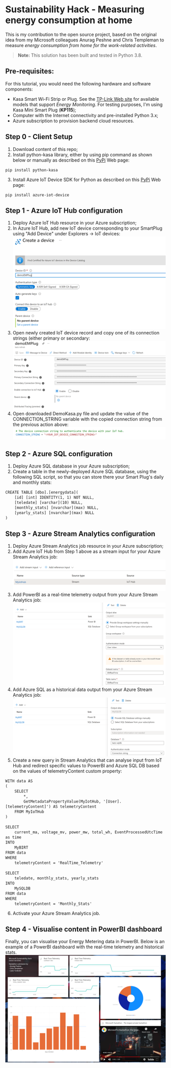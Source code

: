 # Sustainability Hack - Measuring energy consumption at home
This is my contribution to the open source project, based on the original idea from my Microsoft colleagues Anurag Peshne and Chris Templeman to measure *energy consumption from home for the work-related activities*.
> **Note:** This solution has been built and tested in Python 3.8.

## Pre-requisites: 
For this tutorial, you would need the following hardware and software components:
- Kasa Smart Wi-Fi Strip or Plug. See the [TP-Link Web site](https://www.tp-link.com/uk/home-networking/smart-plug/hs100) for available models that support *Energy Monitoring*. For testing purposes, I'm using Kasa Mini Smart Plug (**KP115**);
- Computer with the Internet connectivity and pre-installed Python 3.x;
- Azure subscription to provision backend cloud resources.

## Step 0 - Client Setup
1. Download content of this repo;
2. Install python-kasa library, either by using pip command as shown below or manually as described on this [PyPi](https://pypi.org/project/python-kasa/) Web page:
```
pip install python-kasa
```
3. Install Azure IoT Device SDK for Python as described on this [PyPi](https://pypi.org/project/azure-iot-device/) Web page:
```
pip install azure-iot-device
```

## Step 1 - Azure IoT Hub configuration

1. Deploy Azure IoT Hub resource in your Azure subscription;
2. In Azure IoT Hub, add new IoT device corresponding to your SmartPlug using "Add Device" under Explorers -> IoT devices:
![Step1a](/images/Step1a.png)
3. Open newly created IoT device record and copy one of its connection strings (either primary or secondary:
![Step1b](/images/Step1b.png)
4. Open downloaded DemoKasa.py file and update the value of the CONNECTION_STRING variable with the copied connection string from the previous action above:
![Step1c](/images/Step1c.png)


## Step 2 - Azure SQL configuration

1. Deploy Azure SQL database in your Azure subscription;
2. Create a table in the newly-deployed Azure SQL database, using the following SQL script, so that you can store there your Smart Plug's daily and monthly stats:
```
CREATE TABLE [dbo].[energydata](
    [id] [int] IDENTITY(1, 1) NOT NULL,
    [teledate] [varchar](10) NULL,
    [monthly_stats] [nvarchar](max) NULL,
    [yearly_stats] [nvarchar](max) NULL
)
```

## Step 3 - Azure Stream Analytics configuration

1. Deploy Azure Stream Analytics job resource in your Azure subscription;
2. Add Azure IoT Hub from Step 1 above as a stream input for your Azure Stream Analytics job:
![Step3a](/images/Step3a.png)
3. Add PowerBI as a real-time telemetry output from your Azure Stream Analytics job:
![Step3b](/images/Step3b.png)
4. Add Azure SQL as a historical data output from your Azure Stream Analytics job:
![Step3c](/images/Step3c.png)
5. Create a new query in Stream Analytics that can analyse input from IoT Hub and redirect specific values to PowerBI and Azure SQL DB based on the values of telemetryContent custom property:
```
WITH data AS
(
    SELECT
        *,
        GetMetadataPropertyValue(MyIotHub, '[User].[telemetryContent]') AS telemetryContent
    FROM MyIoTHub 
)

SELECT 
    current_ma, voltage_mv, power_mw, total_wh, EventProcessedUtcTime as time
INTO 
    MyBIRT
FROM data
WHERE
    telemetryContent = 'RealTime_Telemetry'

SELECT 
    teledate, monthly_stats, yearly_stats
INTO 
    MySQLDB
FROM data
WHERE
    telemetryContent = 'Monthly_Stats'
```
6. Activate your Azure Stream Analytics job.

## Step 4 - Visualise content in PowerBI dashboard

Finally, you can visualise your Energy Metering data in PowerBI. Below is an example of a PowerBI dashboard with the real-time telemetry and historical stats.
![Step4](/images/Step4.png)
